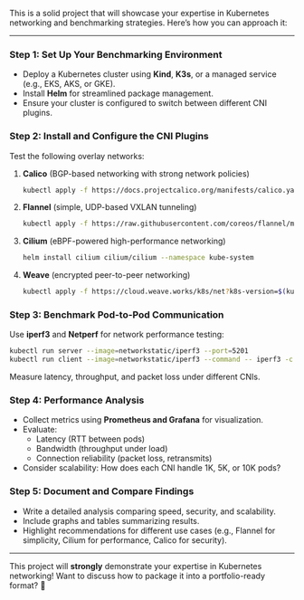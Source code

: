 This is a solid project that will showcase your expertise in Kubernetes networking and benchmarking strategies. Here’s how you can approach it:

---

### **Step 1: Set Up Your Benchmarking Environment**
- Deploy a Kubernetes cluster using **Kind**, **K3s**, or a managed service (e.g., EKS, AKS, or GKE).
- Install **Helm** for streamlined package management.
- Ensure your cluster is configured to switch between different CNI plugins.

### **Step 2: Install and Configure the CNI Plugins**
Test the following overlay networks:
1. **Calico** (BGP-based networking with strong network policies)
   ```sh
   kubectl apply -f https://docs.projectcalico.org/manifests/calico.yaml
   ```
2. **Flannel** (simple, UDP-based VXLAN tunneling)
   ```sh
   kubectl apply -f https://raw.githubusercontent.com/coreos/flannel/master/Documentation/kube-flannel.yml
   ```
3. **Cilium** (eBPF-powered high-performance networking)
   ```sh
   helm install cilium cilium/cilium --namespace kube-system
   ```
4. **Weave** (encrypted peer-to-peer networking)
   ```sh
   kubectl apply -f https://cloud.weave.works/k8s/net?k8s-version=$(kubectl version | base64 | tr -d '\n')
   ```

### **Step 3: Benchmark Pod-to-Pod Communication**
Use **iperf3** and **Netperf** for network performance testing:
```sh
kubectl run server --image=networkstatic/iperf3 --port=5201
kubectl run client --image=networkstatic/iperf3 --command -- iperf3 -c server -p 5201
```
Measure latency, throughput, and packet loss under different CNIs.

### **Step 4: Performance Analysis**
- Collect metrics using **Prometheus and Grafana** for visualization.
- Evaluate:
  - Latency (RTT between pods)
  - Bandwidth (throughput under load)
  - Connection reliability (packet loss, retransmits)
- Consider scalability: How does each CNI handle 1K, 5K, or 10K pods?

### **Step 5: Document and Compare Findings**
- Write a detailed analysis comparing speed, security, and scalability.
- Include graphs and tables summarizing results.
- Highlight recommendations for different use cases (e.g., Flannel for simplicity, Cilium for performance, Calico for security).

---

This project will **strongly** demonstrate your expertise in Kubernetes networking! Want to discuss how to package it into a portfolio-ready format? 🚀